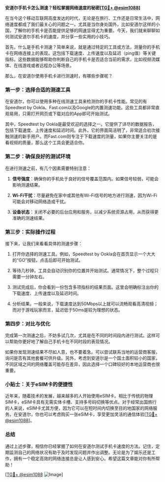 **安道尔手机卡怎么测速？轻松掌握网络速度的秘密[[TG💪+ @esim1088](https://t.me/s/esim1088)]**

在当今这个移动互联网高度发达的时代，无论是在旅行、工作还是日常生活中，网络速度都成了我们最关心的问题之一。尤其是当你身处国外，比如安道尔这样的小国，了解你的手机卡是否能提供足够的网速显得尤为重要。今天，我们就来聊聊如何测试安道尔手机卡的速度，并分享一些实用的小技巧。

首先，什么是手机卡测速？简单来说，就是通过特定的工具或方法，测量你的手机卡在网络连接上的表现。这包括下载速度、上传速度以及延迟（ping值）等关键指标。这些数据能够帮助你判断自己的手机卡是否适合当前的需求，比如视频流媒体、在线游戏或者远程办公等场景。

那么，在安道尔使用手机卡进行测速时，有哪些步骤呢？

### 第一步：选择合适的测速工具

在安道尔，你可以使用多种在线测速工具来检测你的手机卡性能。常见的有Speedtest by Ookla、Fast.com以及Google的内置测速功能。这些工具都非常直观易用，只需打开网页或下载对应的App即可开始测试。

其中，Speedtest by Ookla是最受欢迎的选择之一。它提供了详尽的数据报告，包括下载速度、上传速度和延迟时间。此外，它的界面简洁明了，非常适合初次接触测速的新手用户。而Fast.com则专注于下载速度的测量，如果你主要关注的是看视频的质量，那么这个工具会更适合你。

### 第二步：确保良好的测试环境

在进行测速之前，有几个因素需要特别注意：

1. **信号强度**：确保你的手机处于良好的信号覆盖范围内。如果信号较弱，可能会影响测速结果。
   
2. **Wi-Fi干扰**：尽量避免在家中或其他有Wi-Fi信号的地方进行测速，因为Wi-Fi可能会对移动网络造成干扰。

3. **设备状态**：关闭不必要的后台应用和服务，以减少系统资源占用，从而获得更准确的测速结果。

### 第三步：实际操作过程

接下来，让我们来看看具体的测速步骤：

1. 打开你选择的测速工具。例如，Speedtest by Ookla会在首页显示一个大大的“GO”按钮，点击后即可开始测试。

2. 等待几秒钟，工具会自动识别你的位置并开始测试。通常情况下，整个过程只需要一分钟左右。

3. 测试完成后，你会看到一份包含多项指标的结果页面。这里会明确标注出你的下载速度、上传速度以及延迟时间。

4. 分析结果。一般来说，下载速度达到50Mbps以上就可以流畅观看高清视频；而对于游戏玩家而言，延迟低于50ms是较为理想的状态。

### 第四步：对比与优化

完成第一次测速之后，不妨多试几次，尤其是在不同的时间段内进行测试。这样可以帮助你更好地了解自己手机卡在不同时段的表现情况。

如果你发现测速结果不尽如人意，也不要着急。可以尝试联系当地的运营商客服，询问是否有其他套餐可供升级。另外，考虑到安道尔是一个国土面积较小的国家，不同区域之间的网络覆盖可能存在差异，因此选择一个口碑较好的本地运营商也很重要。

### 小贴士：关于eSIM卡的便捷性

近年来，随着技术的发展，越来越多的人开始使用eSIM卡。相比于传统的物理SIM卡，eSIM卡具有无需实体卡槽、支持多号码切换等优点。对于经常出国旅行的人来说，eSIM卡尤其方便，因为它可以在短时间内切换至目的地国家的网络服务。在安道尔，你也可以考虑购买一张eSIM卡，享受更加灵活的通信体验[[TG💪+ @esim1088](https://t.me/s/esim1088)]。

### 总结

通过上述步骤，相信你已经掌握了如何在安道尔测试手机卡速度的方法。记住，定期监测自己的网络状况有助于及时发现问题并作出调整。无论是为了娱乐还是工作，拥有一个稳定高效的网络连接总是让人感到安心。希望这篇文章能对你有所帮助！

[[TG💪+ @esim1088](https://t.me/s/esim1088) ![Image](https://i.postimg.cc/4NQfJmqS/Snipaste-2025-05-13-00-14-12.png)]